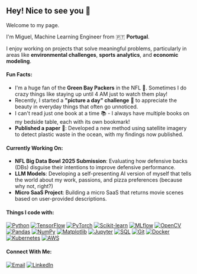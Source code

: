 ## Hey! Nice to see you 👋
Welcome to my page.

I'm Miguel, Machine Learning Engineer from 🇵🇹 **Portugal**.

I enjoy working on projects that solve meaningful problems, particularly in areas like **environmental challenges**, **sports analytics**, and **economic modeling**.

#### Fun Facts:
- I'm a huge fan of the **Green Bay Packers** in the NFL 🏈. Sometimes I do crazy things like staying up until 4 AM just to watch them play!
- Recently, I started a **"picture a day" challenge** 📸 to appreciate the beauty in everyday things that often go unnoticed.
- I can't read just one book at a time 📚 - I always have multiple books on my bedside table, each with its own bookmark!
- **Published a paper** 📖: Developed a new method using satellite imagery to detect plastic waste in the ocean, with my findings now published.

#### Currently Working On:
- **NFL Big Data Bowl 2025 Submission**: Evaluating how defensive backs (DBs) disguise their intentions to improve defensive performance.
- **LLM Models**: Developing a self-presenting AI version of myself that tells the world about my work, passions, and pizza preferences (because why not, right?)
- **Micro SaaS Project**: Building a micro SaaS that returns movie scenes based on user-provided descriptions.

#### Things I code with:
[![Python](https://img.shields.io/badge/-Python-3776AB?style=flat&logo=python&logoColor=ffffff)](https://www.python.org/)
[![TensorFlow](https://img.shields.io/badge/-TensorFlow-FF6F00?style=flat&logo=tensorflow&logoColor=ffffff)](https://www.tensorflow.org/)
[![PyTorch](https://img.shields.io/badge/-PyTorch-EE4C2C?style=flat&logo=pytorch&logoColor=ffffff)](https://pytorch.org/)
[![Scikit-learn](https://img.shields.io/badge/-Scikit--learn-F7931E?style=flat&logo=scikit-learn&logoColor=ffffff)](https://scikit-learn.org/)
[![MLflow](https://img.shields.io/badge/-MLflow-2A6B38?style=flat&logo=mlflow&logoColor=ffffff)](https://mlflow.org/)
[![OpenCV](https://img.shields.io/badge/-OpenCV-5C3EE8?style=flat&logo=opencv&logoColor=ffffff)](https://opencv.org/)
[![Pandas](https://img.shields.io/badge/-Pandas-150458?style=flat&logo=pandas&logoColor=ffffff)](https://pandas.pydata.org/)
[![NumPy](https://img.shields.io/badge/-NumPy-013243?style=flat&logo=numpy&logoColor=ffffff)](https://numpy.org/)
[![Matplotlib](https://img.shields.io/badge/-Matplotlib-003B57?style=flat&logo=matplotlib&logoColor=ffffff)](https://matplotlib.org/)
[![Jupyter](https://img.shields.io/badge/-Jupyter-F37626?style=flat&logo=jupyter&logoColor=ffffff)](https://jupyter.org/)
[![SQL](https://img.shields.io/badge/-SQL-4479A1?style=flat&logo=postgresql&logoColor=ffffff)](https://www.postgresql.org/)
[![Git](https://img.shields.io/badge/-Git-F05032?style=flat&logo=git&logoColor=ffffff)](https://git-scm.com/)
[![Docker](https://img.shields.io/badge/-Docker-2496ED?style=flat&logo=docker&logoColor=ffffff)](https://www.docker.com/)
[![Kubernetes](https://img.shields.io/badge/-Kubernetes-326CE5?style=flat&logo=kubernetes&logoColor=ffffff)](https://kubernetes.io/)
[![AWS](https://img.shields.io/badge/-AWS-232F3E?style=flat&logo=amazon-aws&logoColor=ffffff)](https://aws.amazon.com/)

#### Connect With Me:
[![Email](https://img.shields.io/badge/-Email-D14836?style=flat&logo=gmail&logoColor=ffffff)](mailto:mdu97@hotmail.com)
[![LinkedIn](https://img.shields.io/badge/-LinkedIn-0077B5?style=flat&logo=linkedin&logoColor=ffffff)](https://linkedin.com/in/miguelmendesduarte)

